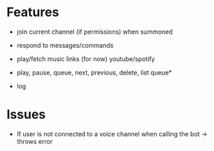 # Features

- join current channel (if permissions) when summoned

- respond to messages/commands

- play/fetch music links (for now) youtube/spotify

- play, pause, queue, next, previous, delete, list queue\*

- log

# Issues

- If user is not connected to a voice channel when calling the bot -> throws error
